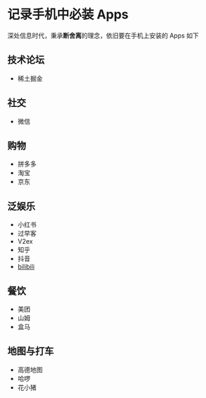 # 记录手机中必装 Apps

深处信息时代，秉承**断舍离**的理念，依旧要在手机上安装的 Apps 如下

## 技术论坛

- 稀土掘金

## 社交

- 微信

## 购物

- 拼多多
- 淘宝
- 京东

## 泛娱乐

- 小红书
- 过早客
- V2ex
- 知乎
- 抖音
- [bilibili](https://www.bilibili.com/)

## 餐饮

- 美团
- 山姆
- 盒马

## 地图与打车

- 高德地图
- 哈啰
- 花小猪
